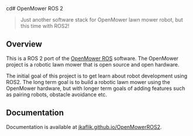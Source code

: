 cd# OpenMower ROS 2

> Just another software stack for OpenMower lawn mower robot, but this time with ROS2!

## Overview

This is a ROS 2 port of the [OpenMower ROS](https://github.com/ClemensElflein/open_mower_ros/) software. The OpenMower project is a robotic lawn mower that is open source and open hardware.

The initial goal of this project is to get learn about robot development using ROS2. The long term goal is to build a robotic lawn mower using the OpenMower hardware, but with longer term goals of adding features such as pairing robots, obstacle avoidance etc.

## Documentation

Documentation is available at [jkaflik.github.io/OpenMowerROS2](https://jkaflik.github.io/OpenMowerROS2/).